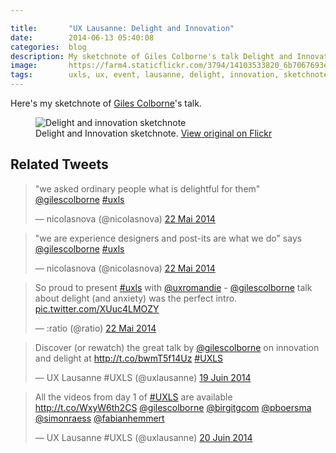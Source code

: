 ```yaml
---

title:       "UX Lausanne: Delight and Innovation"
date:        2014-06-13 05:40:08
categories:  blog
description: My sketchnote of Giles Colborne's talk Delight and Innovation
image:       https://farm4.staticflickr.com/3794/14103533820_6b7067693e_z.jpg
tags:        uxls, ux, event, lausanne, delight, innovation, sketchnote
---
```


Here's my sketchnote of [Giles Colborne](https://twitter.com/gilescolborne)'s talk.

<figure>
  <img src="https://farm4.staticflickr.com/3837/14224367428_e503c1c557_z.jpg" alt="Delight and innovation sketchnote">
  <figcaption>
    Delight and Innovation sketchnote. <a href="https://www.flickr.com/photos/alienlebarge/14224367428/">View original on Flickr</a>
  </figcaption>
</figure>

## Related Tweets

<blockquote class="twitter-tweet" lang="fr"><p>&quot;we asked ordinary people what is delightful for them&quot; <a href="https://twitter.com/gilescolborne">@gilescolborne</a> <a href="https://twitter.com/hashtag/uxls?src=hash">#uxls</a></p>&mdash; nicolasnova (@nicolasnova) <a href="https://twitter.com/nicolasnova/statuses/469389446660775936">22 Mai 2014</a></blockquote>
<script async src="//platform.twitter.com/widgets.js" charset="utf-8"></script>

<blockquote class="twitter-tweet" lang="fr"><p>&quot;we are experience designers and post-its are what we do&quot; says <a href="https://twitter.com/gilescolborne">@gilescolborne</a> <a href="https://twitter.com/hashtag/uxls?src=hash">#uxls</a></p>&mdash; nicolasnova (@nicolasnova) <a href="https://twitter.com/nicolasnova/statuses/469393452560838656">22 Mai 2014</a></blockquote>
<script async src="//platform.twitter.com/widgets.js" charset="utf-8"></script>

<blockquote class="twitter-tweet" lang="fr"><p>So proud to present <a href="https://twitter.com/hashtag/uxls?src=hash">#uxls</a> with <a href="https://twitter.com/uxromandie">@uxromandie</a> - <a href="https://twitter.com/gilescolborne">@gilescolborne</a> talk about delight (and anxiety) was the perfect intro. <a href="http://t.co/XUuc4LMOZY">pic.twitter.com/XUuc4LMOZY</a></p>&mdash; :ratio (@ratio) <a href="https://twitter.com/ratio/statuses/469397523728453632">22 Mai 2014</a></blockquote>
<script async src="//platform.twitter.com/widgets.js" charset="utf-8"></script>

<blockquote class="twitter-tweet" lang="fr"><p>Discover (or rewatch) the great talk by <a href="https://twitter.com/gilescolborne">@gilescolborne</a> on innovation and delight at <a href="http://t.co/bwmT5f14Uz">http://t.co/bwmT5f14Uz</a> <a href="https://twitter.com/hashtag/UXLS?src=hash">#UXLS</a></p>&mdash; UX Lausanne #UXLS (@uxlausanne) <a href="https://twitter.com/uxlausanne/statuses/479621236855930880">19 Juin 2014</a></blockquote>
<script async src="//platform.twitter.com/widgets.js" charset="utf-8"></script>

<blockquote class="twitter-tweet" lang="fr"><p>All the videos from day 1 of <a href="https://twitter.com/hashtag/UXLS?src=hash">#UXLS</a> are available <a href="http://t.co/WxyW6th2CS">http://t.co/WxyW6th2CS</a> <a href="https://twitter.com/gilescolborne">@gilescolborne</a> <a href="https://twitter.com/birgitgcom">@birgitgcom</a> <a href="https://twitter.com/pboersma">@pboersma</a> <a href="https://twitter.com/simonraess">@simonraess</a> <a href="https://twitter.com/fabianhemmert">@fabianhemmert</a></p>&mdash; UX Lausanne #UXLS (@uxlausanne) <a href="https://twitter.com/uxlausanne/statuses/479909489626611712">20 Juin 2014</a></blockquote>
<script async src="//platform.twitter.com/widgets.js" charset="utf-8"></script>
